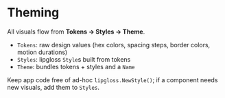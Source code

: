 # Theming

All visuals flow from **Tokens → Styles → Theme**.

- `Tokens`: raw design values (hex colors, spacing steps, border colors, motion durations)
- `Styles`: lipgloss `Style`s built from tokens
- `Theme`: bundles tokens + styles and a `Name`

Keep app code free of ad-hoc `lipgloss.NewStyle()`; if a component needs new visuals, add them to `Styles`.
